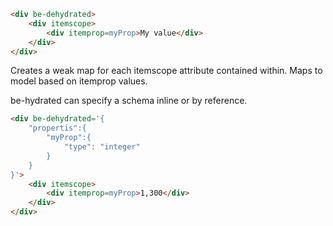 ```html
<div be-dehydrated>
    <div itemscope>
        <div itemprop=myProp>My value</div>
    </div>
</div>
```

Creates a weak map for each itemscope attribute contained within.  Maps to model based on itemprop values.

be-hydrated can specify a schema inline or by reference.

```html
<div be-dehydrated='{
    "propertis":{
        "myProp":{
            "type": "integer"
        }
    }
}'>
    <div itemscope>
        <div itemprop=myProp>1,300</div>
    </div>
</div>
```